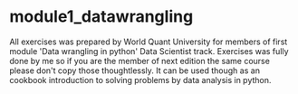 # module1_datawrangling
All exercises was prepared by World Quant University for members of first module 'Data wrangling in python' Data Scientist track.
Exercises was fully done by me so if you are the member of next edition the same course please don't copy those thoughtlessly. 
It can be used though as an cookbook introduction to solving problems by data analysis in python.
